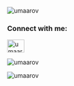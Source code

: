 <p align="left"> <img src="https://komarev.com/ghpvc/?username=umaarov&label=Profile%20views&color=0e75b6&style=flat" alt="umaarov" /> </p>

<h3 align="left">Connect with me:</h3>
<p align="left">
<a href="https://linkedin.com/in/umaarov" target="blank"><img align="center" src="https://raw.githubusercontent.com/rahuldkjain/github-profile-readme-generator/master/src/images/icons/Social/linked-in-alt.svg" alt="umaarov" height="30" width="40" /></a>
</p>

<p><img align="center" src="https://github-readme-stats.vercel.app/api/top-langs?username=umaarov&show_icons=true&locale=en&layout=compact" alt="umaarov" /></p>

<p><img align="center" src="https://github-readme-streak-stats.herokuapp.com/?user=umaarov&" alt="umaarov" /></p>
